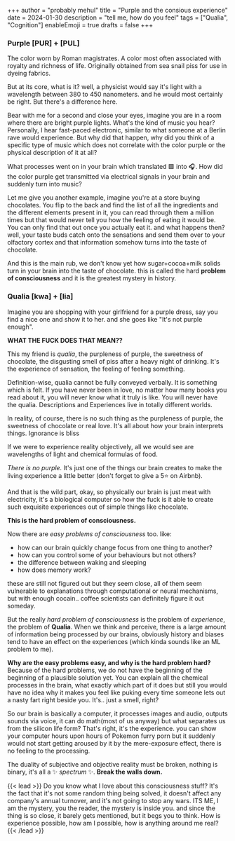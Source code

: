 +++
author = "probably mehul"
title = "Purple and the consious experience"
date = 2024-01-30
description = "tell me, how do you feel"
tags = ["Qualia", "Cognition"]
enableEmoji = true
drafts = false
+++

### Purple  [PUR] + [PUL]

The color worn by Roman magistrates. A color most often associated with royalty and richness of life. Originally obtained from sea snail piss for use in dyeing fabrics.

But at its core, what is it? well, a physicist would say it's light with a wavelength between 380 to 450 nanometers. and he would most certainly be right. But there's a difference here.

Bear with me for a second and close your eyes, imagine you are in a room where there are bright purple lights. What's the kind of music you hear? Personally, I hear fast-paced electronic, similar to what someone at a Berlin rave would experience. But why did that happen, why did you think of a specific type of music which does not correlate with the color purple or the physical description of it at all?

What processes went on in your brain which translated 🟪 into 🎧.
How did the color purple get transmitted via electrical signals in your brain and suddenly turn into music?

Let me give you another example, imagine you're at a store buying chocolates. You flip to the back and find the list of all the ingredients and the different elements present in it, you can read through them a million times but that would never tell you how the feeling of eating it would be.
You can only find that out once you actually eat it. and what happens then?
well, your taste buds catch onto the sensations and send them over to your olfactory cortex and that information somehow turns into the taste of chocolate.

And this is the main rub, we don't know yet how sugar+cocoa+milk solids turn in your brain into the taste of chocolate. this is called the hard **problem of consciousness** and it is the greatest mystery in history.

### Qualia [kwa] + [lia]

Imagine you are shopping with your girlfriend for a purple dress, say you find a nice one and show it to her. and she goes like "It's not purple enough".

**WHAT THE FUCK DOES THAT MEAN??**

This my friend is *qualia*, the purpleness of purple, the sweetness of chocolate, the disgusting smell of piss after a heavy night of drinking. It's the experience of sensation, the feeling of feeling something.

Definition-wise, qualia cannot be fully conveyed verbally. It is something which is felt. If you have never been in love, no matter how many books you read about it, you will never know what it truly is like. You will never have the qualia. Descriptions and Experiences live in totally different worlds.

In reality, of course, there is no such thing as the purpleness of purple, the sweetness of chocolate or real love. It's all about how your brain interprets things. Ignorance is bliss

If we were to experience reality objectively, all we would see are wavelengths of light and chemical formulas of food.

*There is no purple.* It's just one of the things our brain creates to make the living experience a little better (don't forget to give a 5⭐️ on Airbnb).

And that is the wild part, okay, so physically our brain is just meat with electricity, it's a biological computer so how the fuck is it able to create such exquisite experiences out of simple things like chocolate.

**This is the hard problem of consciousness.**

Now there are *easy problems of consciousness* too. like:
- how can our brain quickly change focus from one thing to another?
- how can you control some of your behaviours but not others?
- the difference between waking and sleeping
- how does memory work?

these are still not figured out but they seem close, all of them seem vulnerable to explanations through computational or neural mechanisms, but with enough cocain.. coffee scientists can definitely figure it out someday.

But the really *hard problem of consciousness* is the problem of *experience*, the problem of **Qualia**.
When we think and perceive, there is a large amount of information being processed by our brains, obviously history and biases tend to have an effect on the experiences (which kinda sounds like an ML problem to me).

**Why are the easy problems easy, and why is the hard problem hard?**
Because of the hard problems, we do not have the beginning of the beginning of a plausible solution yet. You can explain all the chemical processes in the brain, what exactly which part of it does but still you would have no idea why it makes you feel like puking every time someone lets out a nasty fart right beside you. It's.. just a smell, right?

So our brain is basically a computer, it processes images and audio, outputs sounds via voice, it can do math(most of us anyway) but what separates us from the silicon life form? That's right, it's the experience. you can show your computer hours upon hours of Pokemon furry porn but it suddenly would not start getting aroused by it by the mere-exposure effect, there is no feeling to the processing.

The duality of subjective and objective reality must be broken, nothing is binary, it's all a ✨ *spectrum* ✨.
**Break the walls down.**

{{< lead >}}
Do you know what I love about this consciousness stuff? It's the fact that it's not some random thing being solved, it doesn't affect any company's annual turnover, and it's not going to stop any wars. ITS ME, I am the mystery, you the reader, the mystery is inside you. and since the thing is so close, it barely gets mentioned, but it begs you to think. How is experience possible, how am I possible, how is anything around me real?
{{< /lead >}}
